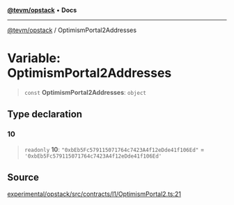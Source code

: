 [**@tevm/opstack**](../README.md) • **Docs**

***

[@tevm/opstack](../globals.md) / OptimismPortal2Addresses

# Variable: OptimismPortal2Addresses

> `const` **OptimismPortal2Addresses**: `object`

## Type declaration

### 10

> `readonly` **10**: `"0xbEb5Fc579115071764c7423A4f12eDde41f106Ed"` = `'0xbEb5Fc579115071764c7423A4f12eDde41f106Ed'`

## Source

[experimental/opstack/src/contracts/l1/OptimismPortal2.ts:21](https://github.com/evmts/tevm-monorepo/blob/main/experimental/opstack/src/contracts/l1/OptimismPortal2.ts#L21)
